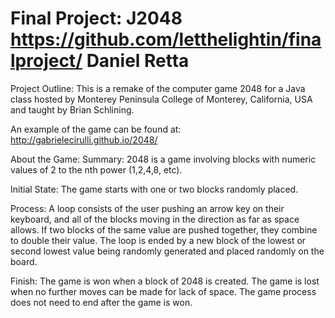 Final Project: J2048
https://github.com/letthelightin/finalproject/
Daniel Retta
============

Project Outline:
This is a remake of the computer game 2048 for a Java class hosted by
Monterey Peninsula College of Monterey, California, USA and taught by
Brian Schlining.

An example of the game can be found at:
http://gabrielecirulli.github.io/2048/

About the Game:
Summary:        2048 is a game involving blocks with numeric
values of 2 to the nth power (1,2,4,8, etc).

Initial State:  The game starts with one or two blocks randomly placed.

Process:        A loop consists of the user pushing an arrow key on their keyboard,
and all of the blocks moving in the direction as far as space allows.
If two blocks of the same value are pushed together,
they combine to double their value.
The loop is ended by a new block of the lowest or second lowest value
being randomly generated and placed randomly on the board.

Finish:         The game is won when a block of 2048 is created.
The game is lost when no further moves can be
made for lack of space. The game process does not need to end after the
game is won.
